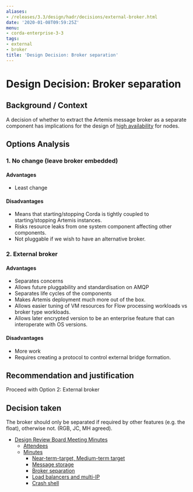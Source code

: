 ```yaml
---
aliases:
- /releases/3.3/design/hadr/decisions/external-broker.html
date: '2020-01-08T09:59:25Z'
menu:
- corda-enterprise-3-3
tags:
- external
- broker
title: 'Design Decision: Broker separation'
---
```



# Design Decision: Broker separation


## Background / Context

A decision of whether to extract the Artemis message broker as a separate component has implications for the design of
[high availability](../design.md) for nodes.


## Options Analysis


### 1. No change (leave broker embedded)


#### Advantages


* Least change


#### Disadvantages


* Means that starting/stopping Corda is tightly coupled to starting/stopping Artemis instances.
* Risks resource leaks from one system component affecting other components.
* Not pluggable if we wish to have an alternative broker.


### 2. External broker


#### Advantages


* Separates concerns
* Allows future pluggability and standardisation on AMQP
* Separates life cycles of the components
* Makes Artemis deployment much more out of the box.
* Allows easier tuning of VM resources for Flow processing workloads vs broker type workloads.
* Allows later encrypted version to be an enterprise feature that can interoperate with OS versions.


#### Disadvantages


* More work
* Requires creating a protocol to control external bridge formation.


## Recommendation and justification

Proceed with Option 2: External broker


## Decision taken

The broker should only be separated if required by other features (e.g. the float), otherwise not. (RGB, JC, MH agreed).



* [Design Review Board Meeting Minutes](drb-meeting-20171116.md)
    * [Attendees](drb-meeting-20171116.md#attendees)
    * [Minutes](drb-meeting-20171116.md#minutes)
        * [Near-term-target, Medium-term target](drb-meeting-20171116.md#near-term-target-medium-term-target)
        * [Message storage](drb-meeting-20171116.md#id1)
        * [Broker separation](drb-meeting-20171116.md#id2)
        * [Load balancers and multi-IP](drb-meeting-20171116.md#id3)
        * [Crash shell](drb-meeting-20171116.md#id4)








